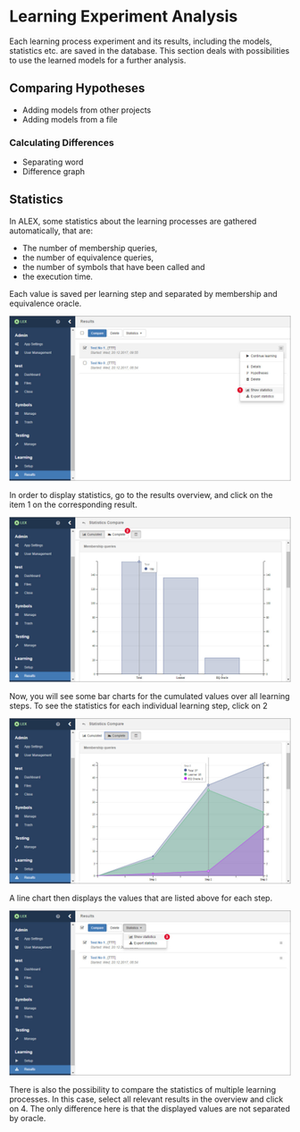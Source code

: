 # Learning Experiment Analysis

Each learning process experiment and its results, including the models, statistics etc. are saved in the database. 
This section deals with possibilities to use the learned models for a further analysis.


## Comparing Hypotheses

- Adding models from other projects
- Adding models from a file

### Calculating Differences

- Separating word
- Difference graph


## Statistics

In ALEX, some statistics about the learning processes are gathered automatically, that are:

- The number of membership queries,
- the number of equivalence queries,
- the number of symbols that have been called and
- the execution time.

Each value is saved per learning step and separated by membership and equivalence oracle.

![Statistics 1](assets/analysis/statistics-1.jpg)

In order to display statistics, go to the results overview, and click on the item <span class="label">1</span> on the corresponding result.

![Statistics 2](assets/analysis/statistics-2.jpg)

Now, you will see some bar charts for the cumulated values over all learning steps.
To see the statistics for each individual learning step, click on <span class="label">2</span>

![Statistics 3](assets/analysis/statistics-3.jpg)

A line chart then displays the values that are listed above for each step.

![Statistics 4](assets/analysis/statistics-4.jpg)

There is also the possibility to compare the statistics of multiple learning processes.
In this case, select all relevant results in the overview and click on <span class="label">4</span>.
The only difference here is that the displayed values are not separated by oracle.